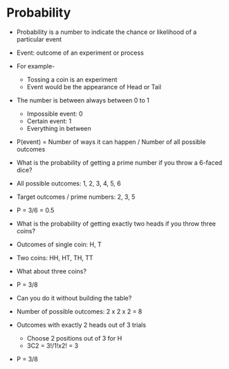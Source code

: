 # Probability

- Probability is a number to indicate the chance or likelihood of a particular event
- Event: outcome of an experiment or process
- For example-
  - Tossing a coin is an experiment
  - Event would be the appearance of Head or Tail
- The number is between always between 0 to 1
  - Impossible event: 0
  - Certain event: 1
  - Everything in between
- P(event) = Number of ways it can happen / Number of all possible outcomes

- What is the probability of getting a prime number if you throw a 6-faced dice?
- All possible outcomes: 1, 2, 3, 4, 5, 6
- Target outcomes / prime numbers: 2, 3, 5
- P = 3/6 = 0.5

- What is the probability of getting exactly two heads if you throw three coins?
- Outcomes of single coin: H, T
- Two coins: HH, HT, TH, TT
- What about three coins?
- P = 3/8
- Can you do it without building the table?
- Number of possible outcomes: 2 x 2 x 2 = 8
- Outcomes with exactly 2 heads out of 3 trials
  - Choose 2 positions out of 3 for H
  - 3C2 = 3!/1!x2! = 3
- P = 3/8
